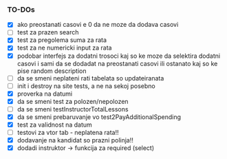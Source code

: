 ### TO-DOs

- [x] ako preostanati casovi e 0 da ne moze da dodava casovi
- [ ] test za prazen search 
- [x] test za pregolema suma za rata
- [x] test za ne numericki input za rata
- [x] podobar interfejs za dodatni trosoci kaj so ke moze da selektira dodatni casovi i sami da se dodadat na preostanati casovi ili ostanato kaj so ke pise random description
- [ ] da se smeni neplateni rati tabelata so updateiranata
- [ ] init i destroy na site tests, a ne na sekoj posebno
- [x] proverka na datumi
- [x] da se smeni test za polozen/nepolozen
- [ ] da se smeni testInstructorTotalLessons 
- [x] da se smeni prebaruvanje vo test2PayAdditionalSpending
- [x] test za validnost na datum
- [ ] testovi za vtor tab - neplatena rata!! 
- [x] dodavanje na kandidat so prazni polinja!!
- [x] dodadi instruktor -> funkcija za required (select)
